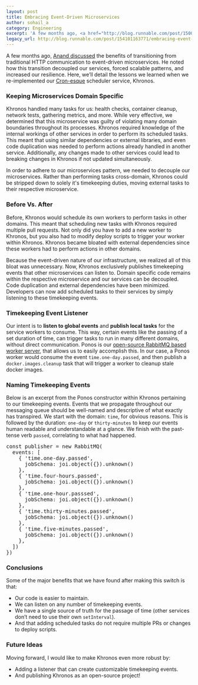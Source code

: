 ```yaml
---
layout: post
title: Embracing Event-Driven Microservices
author: sohail_a
category: Engineering
excerpt: 'A few months ago, <a href="http://blog.runnable.com/post/150022242931/event-driven-microservices-using-rabbitmq" class="link">Anand discussed</a> the benefits of transitioning from traditional HTTP communication to event-driven microservices. He noted how this transition decoupled our services, forced scalable patterns, and increased our resilience. Here, we’ll detail the lessons we learned when we re-implemented our <a href="https://en.wikipedia.org/wiki/Cron" class="link">Cron-esque</a> scheduler service, Khronos.'
legacy_url: http://blog.runnable.com/post/154101163771/embracing-event-driven-microservices
---
```


<p class="p">A few months ago, <a href="http://blog.runnable.com/post/150022242931/event-driven-microservices-using-rabbitmq" class="link">Anand discussed</a> the benefits of transitioning from traditional HTTP communication to event-driven microservices. He noted how this transition decoupled our services, forced scalable patterns, and increased our resilience. Here, we’ll detail the lessons we learned when we re-implemented our <a href="https://en.wikipedia.org/wiki/Cron" class="link">Cron-esque</a> scheduler service, Khronos.</p>

<h3 class="h3">Keeping Microservices Domain Specific</h3>

<p class="p">Khronos handled many tasks for us: health checks, container cleanup, network tests, gathering metrics, and more. While very effective, we determined that this microservice was guilty of violating many domain boundaries throughout its processes. Khronos required knowledge of the internal workings of other services in order to perform its scheduled tasks. This meant that using similar dependencies or external libraries, and even code duplication was needed to perform actions already handled in another service. Additionally, any changes made to other services could lead to breaking changes in Khronos if not updated simultaneously.</p>

<p class="p">In order to adhere to our microservices pattern, we needed to decouple our microservices. Rather than performing tasks cross-domain, Khronos could be stripped down to solely it's timekeeping duties, moving external tasks to their respective microservice.</p>

<h3 class="h3">Before Vs. After</h3>

<p class="p">Before, Khronos would schedule its own workers to perform tasks in other domains. This meant that scheduling new tasks with Khronos required multiple pull requests. Not only did you have to add a new worker to Khronos, but you also had to modify deploy scripts to trigger your worker within Khronos. Khronos became bloated with external dependencies since these workers had to perform actions in other domains.</p>

<p class="p">Because the event-driven nature of our infrastructure, we realized all of this bloat was unnecessary. Now, Khronos exclusively publishes timekeeping events that other microservices can listen to. Domain specific code remains within the respective microservice and our services can be decoupled. Code duplication and external dependencies have been minimized. Developers can now add scheduled tasks to their services by simply listening to these timekeeping events.</p>

<h3 class="h3">Timekeeping Event Listener</h3>

<p class="p">Our intent is to <strong class="weight-strong">listen to global events</strong> and <strong class="weight-strong">publish local tasks</strong> for the service workers to consume. This way, certain events like the passing of a set duration of time, can trigger tasks to run in many different domains, without direct communication. Ponos is our <a href="https://runnable.github.io/ponos/" class="link">open-source RabbitMQ based worker server</a>, that allows us to easily accomplish this. In our case, a Ponos worker would consume the event <code class="monospace">time.one-day.passed</code>, and then publish a <code class="monospace">docker.images.cleanup</code> task that will trigger a worker to cleanup stale docker images.</p>

<h3 class="h3">Naming Timekeeping Events</h3>

<p class="p">Below is an excerpt from the Ponos constructor within Khronos pertaining to our timekeeping events. Events that we propagate throughout our messaging queue should be well-named and descriptive of what exactly has transpired. We start with the domain: <code class="monospace">time</code>, for obvious reasons. This is followed by the duration: <code class="monospace">one-day</code> or <code class="monospace">thirty-minutes</code> to keep our events human readable and understandable at a glance. We finish with the past-tense verb <code class="monospace">passed</code>, correlating to what had happened.</p>

<pre class="pre">
const publisher = new RabbitMQ(
  events: [
    { 'time.one-day.passed',
      jobSchema: joi.object({}).unknown()
    },
    { 'time.four-hours.passed',
      jobSchema: joi.object({}).unknown()
    },
    { 'time.one-hour.passsed',
      jobSchema: joi.object({}).unknown()
    },
    { 'time.thirty-minutes.passed',
      jobSchema: joi.object({}).unknown()
    },
    { 'time.five-minutes.passed',
      jobSchema: joi.object({}).unknown()
    },
  ])
})
</pre>

<h3 class="h3">Conclusions</h3>

<p class="p">Some of the major benefits that we have found after making this switch is that:</p>

<ul class="ul"><li class="li">Our code is easier to maintain.
  </li><li class="li">We can listen on any number of timekeeping events.
  </li><li class="li">We have a single source of truth for the passage of time (other services don’t need to use their own <code class="monospace">setInterval</code>).
  </li><li class="li">And that adding scheduled tasks do not require multiple PRs or changes to deploy scripts.
</li></ul><h3 class="h3">Future Ideas</h3>

<p class="p">Moving forward, I would like to make Khronos even more robust by:</p>

<ul class="ul"><li class="li">Adding a listener that can create customizable timekeeping events.
  </li><li class="li">And publishing Khronos as an open-source project!
</li></ul>

